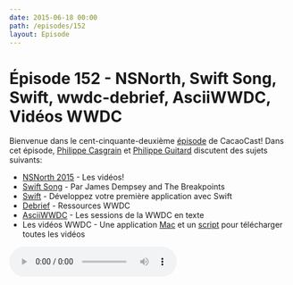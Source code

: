 ```yaml
---
date: 2015-06-18 00:00
path: /episodes/152
layout: Episode
---
```

# Épisode 152 - NSNorth, Swift Song, Swift, wwdc-debrief, AsciiWWDC, Vidéos WWDC
<p>Bienvenue dans le cent-cinquante-deuxième <a href="https://cacaocast.com/media/cacaocast_152.m4a" title="CacaoCast Episode 152">épisode</a> de CacaoCast! Dans cet épisode, <a href="http://www.twitter.com/philippec" title="Philippe Casgrain sur Twitter">Philippe Casgrain</a> et <a href="http://www.twitter.com/philippeguitard" title="Philippe Guitard sur Twitter">Philippe Guitard</a> discutent des sujets suivants:</p>
<ul><li><a href="http://nsnorth.ca/media.html" title="NSNorth 2015">NSNorth 2015</a> - Les vidéos!</li>
<li><a href="https://www.youtube.com/watch?v=ruX0AmkDTvM&amp;feature=youtu.be" title="Swift Song">Swift Song</a> - Par James Dempsey and The Breakpoints</li>
<li><a href="https://developer.apple.com/library/prerelease/ios/referencelibrary/GettingStarted/DevelopiOSAppsSwift/index.html#//apple_ref/doc/uid/TP40015214-CH2-SW1" title="Swift">Swift</a> - Développez votre première application avec Swift</li>
<li><a href="https://github.com/wwdc-debrief/wwdc-debrief" title="Debrief">Debrief</a> - Ressources WWDC</li>
<li><a href="http://asciiwwdc.com" title="AsciiWWDC">AsciiWWDC</a> - Les sessions de la WWDC en texte</li>
<li>Les vidéos WWDC - Une application <a href="https://github.com/insidegui/WWDC" title="Mac">Mac</a> et un <a href="https://github.com/ohoachuck/wwdc-downloader" title="script">script</a> pour télécharger toutes les vidéos</li>
</ul>
<p><audio controls><source src="https://cacaocast.com/media/cacaocast_152.m4a" type="audio/mpeg"><source src="https://cacaocast.com/media/cacaocast_152.m4a" type="audio/mp4">Votre navigateur ne supporte pas l'élément audio / Your browser does not support the audio element.</audio></p>
